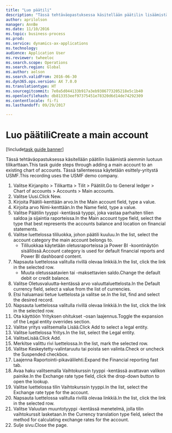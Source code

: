 ```yaml
--- 
title: "Luo päätili"
description: "Tässä tehtäväopastuksessa käsitellään päätilin lisäämistä aiemmin luotuun tilikarttaan."
author: aprilolson
manager: AnnBe
ms.date: 11/10/2016
ms.topic: business-process
ms.prod: 
ms.service: dynamics-ax-applications
ms.technology: 
audience: Application User
ms.reviewer: twheeloc
ms.search.scope: Operations
ms.search.region: Global
ms.author: aolson
ms.search.validFrom: 2016-06-30
ms.dyn365.ops.version: AX 7.0.0
ms.translationtype: HT
ms.sourcegitcommit: 7e0a5d044133b917a3eb9386773205218e5c1b40
ms.openlocfilehash: db813353eef97375451e78320d6d14de74292309
ms.contentlocale: fi-fi
ms.lasthandoff: 09/29/2017

---
```

# <a name="create-a-main-account"></a><span data-ttu-id="5d458-103">Luo päätili</span><span class="sxs-lookup"><span data-stu-id="5d458-103">Create a main account</span></span>

[!include[task guide banner](../../includes/task-guide-banner.md)]

<span data-ttu-id="5d458-104">Tässä tehtäväopastuksessa käsitellään päätilin lisäämistä aiemmin luotuun tilikarttaan.</span><span class="sxs-lookup"><span data-stu-id="5d458-104">This task guide steps through adding a main account to an existing chart of accounts.</span></span> <span data-ttu-id="5d458-105">Tässä tallenteessa käytetään esittely-yritystä USMF.</span><span class="sxs-lookup"><span data-stu-id="5d458-105">This recording uses the USMF demo company.</span></span>  

1. <span data-ttu-id="5d458-106">Valitse Kirjanpito > Tilikartta > Tilit > Päätilit.</span><span class="sxs-lookup"><span data-stu-id="5d458-106">Go to General ledger > Chart of accounts > Accounts > Main accounts.</span></span>
2. <span data-ttu-id="5d458-107">Valitse Uusi.</span><span class="sxs-lookup"><span data-stu-id="5d458-107">Click New.</span></span>
3. <span data-ttu-id="5d458-108">Kirjoita Päätili-kenttään arvo.</span><span class="sxs-lookup"><span data-stu-id="5d458-108">In the Main account field, type a value.</span></span>
4. <span data-ttu-id="5d458-109">Kirjoita arvo Nimi-kenttään.</span><span class="sxs-lookup"><span data-stu-id="5d458-109">In the Name field, type a value.</span></span>
5. <span data-ttu-id="5d458-110">Valitse Päätilin tyyppi -kentässä tyyppi, joka vastaa parhaiten tilien saldoa ja sijaintia raporteissa.</span><span class="sxs-lookup"><span data-stu-id="5d458-110">In the Main account type field, select the type that best represents the accounts balance and location on financial statements.</span></span>
6. <span data-ttu-id="5d458-111">Valitse luettelossa tililuokka, johon päätili kuuluu.</span><span class="sxs-lookup"><span data-stu-id="5d458-111">In the list, select the account category the main account belongs to.</span></span>
    * <span data-ttu-id="5d458-112">Tililuokkaa käytetään oletusraporteissa ja Power BI -koontinäytön sisällössä.</span><span class="sxs-lookup"><span data-stu-id="5d458-112">Account category is used for default financial reports and Power BI dashboard content.</span></span>  
7. <span data-ttu-id="5d458-113">Napsauta luettelossa valitulla rivillä olevaa linkkiä.</span><span class="sxs-lookup"><span data-stu-id="5d458-113">In the list, click the link in the selected row.</span></span>
    * <span data-ttu-id="5d458-114">Muuta oletussaatavien tai -maksettavien saldo.</span><span class="sxs-lookup"><span data-stu-id="5d458-114">Change the default debit or credit balance.</span></span>  
8. <span data-ttu-id="5d458-115">Valitse Oletusvaluutta-kentässä arvo valuuttaluettelosta.</span><span class="sxs-lookup"><span data-stu-id="5d458-115">In the Default currency field, select a value from the list of currencies.</span></span>
9. <span data-ttu-id="5d458-116">Etsi haluamasi tietue luettelosta ja valitse se.</span><span class="sxs-lookup"><span data-stu-id="5d458-116">In the list, find and select the desired record.</span></span>
10. <span data-ttu-id="5d458-117">Napsauta luettelossa valitulla rivillä olevaa linkkiä.</span><span class="sxs-lookup"><span data-stu-id="5d458-117">In the list, click the link in the selected row.</span></span>
11. <span data-ttu-id="5d458-118">Ota käyttöön Yrityksen ohitukset -osan laajennus.</span><span class="sxs-lookup"><span data-stu-id="5d458-118">Toggle the expansion of the Legal entity overrides section.</span></span>
12. <span data-ttu-id="5d458-119">Valitse yritys valitsemalla Lisää.</span><span class="sxs-lookup"><span data-stu-id="5d458-119">Click Add to select a legal entity.</span></span>
13. <span data-ttu-id="5d458-120">Valitse luettelossa Yritys.</span><span class="sxs-lookup"><span data-stu-id="5d458-120">In the list, select the Legal entity.</span></span>
14. <span data-ttu-id="5d458-121">ValitseLisää.</span><span class="sxs-lookup"><span data-stu-id="5d458-121">Click Add.</span></span>
15. <span data-ttu-id="5d458-122">Merkitse valittu rivi luettelossa.</span><span class="sxs-lookup"><span data-stu-id="5d458-122">In the list, mark the selected row.</span></span>
16. <span data-ttu-id="5d458-123">Valitse Keskeytetty-valintaruutu tai poista sen valinta.</span><span class="sxs-lookup"><span data-stu-id="5d458-123">Check or uncheck the Suspended checkbox.</span></span>
17. <span data-ttu-id="5d458-124">Laajenna Raportointi-pikavälilehti.</span><span class="sxs-lookup"><span data-stu-id="5d458-124">Expand the Financial reporting fast tab.</span></span>
18. <span data-ttu-id="5d458-125">Avaa haku valitsemalla Vaihtokurssin tyyppi -kentässä avattavan valikon painike.</span><span class="sxs-lookup"><span data-stu-id="5d458-125">In the Exchange rate type field, click the drop-down button to open the lookup.</span></span>
19. <span data-ttu-id="5d458-126">Valitse luettelossa tilin Vaihtokurssin tyyppi.</span><span class="sxs-lookup"><span data-stu-id="5d458-126">In the list, select the Exchange rate type for the account.</span></span>
20. <span data-ttu-id="5d458-127">Napsauta luettelossa valitulla rivillä olevaa linkkiä.</span><span class="sxs-lookup"><span data-stu-id="5d458-127">In the list, click the link in the selected row.</span></span>
21. <span data-ttu-id="5d458-128">Valitse Valuutan muuntotyyppi -kentässä menetelmä, jolla tilin vaihtokurssit lasketaan.</span><span class="sxs-lookup"><span data-stu-id="5d458-128">In the Currency translation type field, select the method for calculating exchange rates for the account.</span></span>
22. <span data-ttu-id="5d458-129">Sulje sivu.</span><span class="sxs-lookup"><span data-stu-id="5d458-129">Close the page.</span></span>



